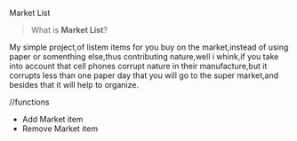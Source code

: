  Market  List
 
 >What is **Market List**?

My simple project,of listem items for you buy on the market,instead of using paper or somenthing else,thus contributing nature,well i whink,if you take into account that cell phones corrupt nature in their manufacture,but it corrupts less than one paper day that you will go to the super market,and besides that it will help to organize.


//functions
- Add Market item
- Remove Market item

